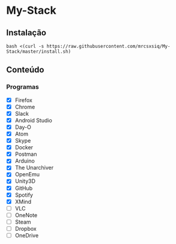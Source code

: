 # My-Stack

## Instalação

```
bash <(curl -s https://raw.githubusercontent.com/mrcsxsiq/My-Stack/master/install.sh)
```

## Conteúdo

### Programas

- [X] Firefox
- [X] Chrome
- [X] Slack
- [X] Android Studio
- [X] Day-O
- [X] Atom
- [X] Skype
- [X] Docker
- [X] Postman
- [X] Arduino
- [X] The Unarchiver
- [X] OpenEmu
- [X] Unity3D
- [X] GitHub
- [X] Spotify
- [X] XMind
- [ ] VLC
- [ ] OneNote
- [ ] Steam
- [ ] Dropbox
- [ ] OneDrive
